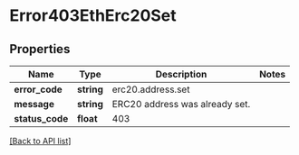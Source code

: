 # Error403EthErc20Set

## Properties

Name | Type | Description | Notes
------------ | ------------- | ------------- | -------------
**error_code** | **string** | erc20.address.set |
**message** | **string** | ERC20 address was already set. |
**status_code** | **float** | 403 |

[[Back to API list]](../../README.md#api-endpoints)
